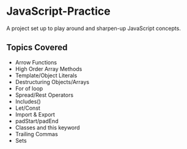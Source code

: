 # JavaScript-Practice
A project set up to play around and sharpen-up JavaScript concepts.

## Topics Covered
* Arrow Functions
* High Order Array Methods
* Template/Object Literals
* Destructuring Objects/Arrays
* For of loop
* Spread/Rest Operators
* Includes()
* Let/Const
* Import & Export
* padStart/padEnd
* Classes and this keyword
* Trailing Commas
* Sets
